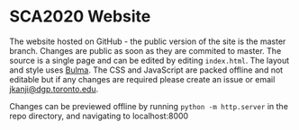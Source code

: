 # SCA2020 Website

The website hosted on GitHub - the public version of the site is the master branch. Changes are public as soon as they are commited to master. The source is a single page and can be edited by editing `index.html`.
The layout and style uses [Bulma](https://bulma.io/documentation/).
The CSS and JavaScript are packed offline and not editable but if any changes are required please create an issue or email jkanji@dgp.toronto.edu.

Changes can be previewed offline by running `python -m http.server` in the repo directory, and navigating to localhost:8000
